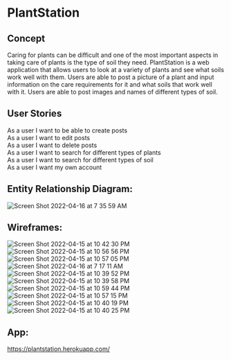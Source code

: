 # PlantStation

## Concept

Caring for plants can be difficult and one of the most important aspects in taking care of plants is the type of soil they need. PlantStation is a web application that allows users to look at a variety of plants and see what soils work well with them. Users are able to post a picture of a plant and input information on the care requirements for it and what soils that work well with it. Users are able to post images and names of different types of soil.

## User Stories

As a user I want to be able to create posts </br>
As a user I want to edit posts </br>
As a user I want to delete posts </br>
As a user I want to search for different types of plants </br>
As a user I want to search for different types of soil </br>
As a user I want my own account </br>

## Entity Relationship Diagram:
![Screen Shot 2022-04-16 at 7 35 59 AM](https://user-images.githubusercontent.com/93102224/163679128-7f5cbfd5-e52d-4ddf-b67f-4307384bd9c2.png)

## Wireframes:
![Screen Shot 2022-04-15 at 10 42 30 PM](https://user-images.githubusercontent.com/93102224/163663283-7a767674-b7f7-452f-b204-35956239b8fd.png)
![Screen Shot 2022-04-15 at 10 56 56 PM](https://user-images.githubusercontent.com/93102224/163663675-d0a2e545-af07-406d-a9de-595d9fb23517.png)
![Screen Shot 2022-04-15 at 10 57 05 PM](https://user-images.githubusercontent.com/93102224/163663679-644daa14-93e6-46aa-a28f-e7b817584f16.png)
![Screen Shot 2022-04-16 at 7 17 11 AM](https://user-images.githubusercontent.com/93102224/163678461-eb1a5e44-1dee-4f81-9f1c-cb7196c78e2e.png)
![Screen Shot 2022-04-15 at 10 39 52 PM](https://user-images.githubusercontent.com/93102224/163663217-0dd22127-17b8-4cd7-b55b-00471485735b.png)
![Screen Shot 2022-04-15 at 10 39 58 PM](https://user-images.githubusercontent.com/93102224/163663219-d18a92cb-5dfc-4154-92d8-7f763aa4f78d.png)
![Screen Shot 2022-04-15 at 10 59 44 PM](https://user-images.githubusercontent.com/93102224/163663755-a08a076f-97c4-4345-8b49-35089b461c0b.png)
![Screen Shot 2022-04-15 at 10 57 15 PM](https://user-images.githubusercontent.com/93102224/163663684-f05b3bf8-eefc-4536-b63e-b0bd36f6ea34.png)
![Screen Shot 2022-04-15 at 10 40 19 PM](https://user-images.githubusercontent.com/93102224/163663225-358b98ac-ae4d-4ea7-8368-5e94a79cff45.png)
![Screen Shot 2022-04-15 at 10 40 25 PM](https://user-images.githubusercontent.com/93102224/163663233-2699ec5a-236e-4c9a-b217-f9a5511426de.png)

## App:
https://plantstation.herokuapp.com/
